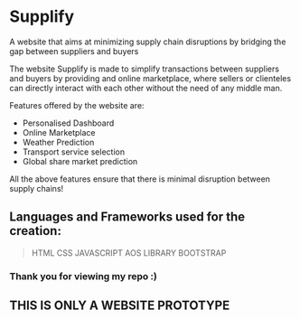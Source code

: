 # Supplify
A website that aims at minimizing supply chain disruptions by bridging the gap between suppliers and buyers

The website Supplify is made to simplify transactions between suppliers and buyers by providing and online marketplace,
where sellers or clienteles can directly interact with each other without the need of any middle man.

Features offered by the website are:
* Personalised Dashboard
* Online Marketplace
* Weather Prediction
* Transport service selection
* Global share market prediction

All the above features ensure that there is minimal disruption between supply chains!

## Languages and Frameworks used for the creation:
> HTML
> CSS
> JAVASCRIPT
> AOS LIBRARY
> BOOTSTRAP

### Thank you for viewing my repo :)



## THIS IS ONLY A WEBSITE PROTOTYPE
